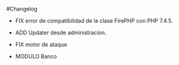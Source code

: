 #Changelog

- FIX error de compatibilidad de la clase FirePHP con PHP 7.4.5.
- ADD Updater desde administracion.
- FIX motor de ataque

- MODULO Banco
